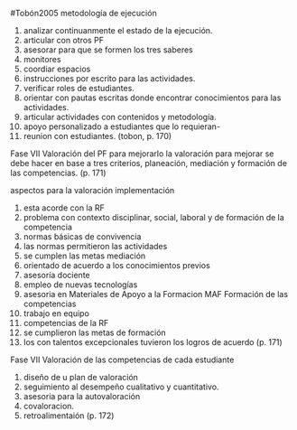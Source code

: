 #Tobón2005 
metodología de ejecución
1. analizar continuanmente el estado de la ejecución.
2. articular con otros PF
3. asesorar para que se formen los tres saberes
4. monitores
5. coordiar espacios
6. instrucciones por escrito para las actividades.
7. verificar roles de estudiantes.
8. orientar con pautas escritas donde encontrar conocimientos para las actividades.
9. articular actividades con contenidos y metodología.
10. apoyo personalizado a estudiantes que lo requieran-
11. reunion con estudiantes.
(tobon, p. 170)

Fase VII Valoración del PF para mejorarlo
la valoración para mejorar se debe hacer en base a tres criterios, planeación, mediación y formación de las competencias.
(p. 171)

aspectos para la valoración
implementación
1. esta acorde con la RF
2. problema con contexto disciplinar, social, laboral y de formación de la competencia
3. normas básicas de convivencia
4. las normas permitieron las actividades
5. se cumplen las metas
mediación 
6. orientado de acuerdo a los conocimientos previos
7. asesoría dociente
8. empleo de nuevas tecnologías
9. asesoria en Materiales de Apoyo a la Formacion MAF
Formación de las competencias
10. trabajo en equipo
11. competencias de la RF
12. se cumplieron las metas de formación
13. los con talentos excepcionales tuvieron los logros de acuerdo
(p. 171)

Fase VII Valoración de las competencias de cada estudiante
1. diseño de u plan de valoración
2. seguimiento al desempeño cualitativo y cuantitativo.
3. asesoria para la autovaloración
4. covaloracion.
6. retroalimentaión
(p. 172)

